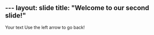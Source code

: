 --- layout: slide
title: "Welcome to our second slide!"
---
Your text Use the left arrow to go back!

